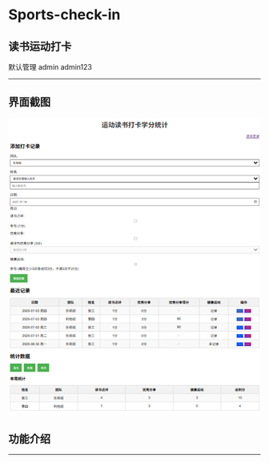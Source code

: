 # Sports-check-in
读书运动打卡
--

默认管理   admin admin123

----------

界面截图
--

<img src="https://raw.githubusercontent.com/mickeywaley/Sports-check-in/refs/heads/main/01.png"  />

功能介绍
--

-----
